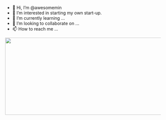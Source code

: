 - 👋 Hi, I’m @awesomemin
- 👀 I’m interested in starting my own start-up.
- 🌱 I’m currently learning ...
- 💞️ I’m looking to collaborate on ...
- 📫 How to reach me ...

<!---
awesomemin/awesomemin is a ✨ special ✨ repository because its `README.md` (this file) appears on your GitHub profile.
You can click the Preview link to take a look at your changes.
--->

<a href="https://github.com/devxb/gitanimals">
  <img
    src="https://render.gitanimals.org/lines/awesomemin"
    width="600"
    height="250"
  />
</a>
  
